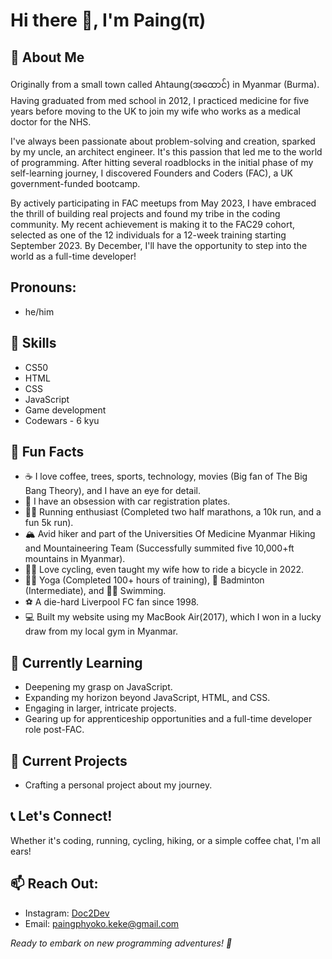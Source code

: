 # Hi there 👋, I'm Paing(π)

## 🚀 About Me 

Originally from a small town called Ahtaung(အထောင်) in Myanmar (Burma). Having graduated from med school in 2012, I practiced medicine for five years before moving to the UK to join my wife who works as a medical doctor for the NHS.

I've always been passionate about problem-solving and creation, sparked by my uncle, an architect engineer. It's this passion that led me to the world of programming. After hitting several roadblocks in the initial phase of my self-learning journey, I discovered Founders and Coders (FAC), a UK government-funded bootcamp.

By actively participating in FAC meetups from May 2023, I have embraced the thrill of building real projects and found my tribe in the coding community. My recent achievement is making it to the FAC29 cohort, selected as one of the 12 individuals for a 12-week training starting September 2023. By December, I'll have the opportunity to step into the world as a full-time developer!

## Pronouns:
- he/him

## 💼 Skills

- CS50
- HTML
- CSS
- JavaScript
- Game development
- Codewars - 6 kyu

## 🎉 Fun Facts 

- ☕ I love coffee, trees, sports, technology, movies (Big fan of The Big Bang Theory), and I have an eye for detail.
- 🚗 I have an obsession with car registration plates.
- 🏃‍♂️ Running enthusiast (Completed two half marathons, a 10k run, and a fun 5k run).
- 🏔️ Avid hiker and part of the Universities Of Medicine Myanmar Hiking and Mountaineering Team (Successfully summited five 10,000+ft mountains in Myanmar).
- 🚴‍♂️ Love cycling, even taught my wife how to ride a bicycle in 2022.
- 🧘‍♂️ Yoga (Completed 100+ hours of training), 🏸 Badminton (Intermediate), and 🏊‍♀️ Swimming.
- ⚽️ A die-hard Liverpool FC fan since 1998.
- 💻 Built my website using my MacBook Air(2017), which I won in a lucky draw from my local gym in Myanmar.

## 🎯 Currently Learning

- Deepening my grasp on JavaScript.
- Expanding my horizon beyond JavaScript, HTML, and CSS.
- Engaging in larger, intricate projects.
- Gearing up for apprenticeship opportunities and a full-time developer role post-FAC.


## 🔭 Current Projects 
- Crafting a personal project about my journey.


## 📞 Let's Connect!

Whether it's coding, running, cycling, hiking, or a simple coffee chat, I'm all ears!


## 📫 Reach Out:
- Instagram: [Doc2Dev](https://www.instagram.com/doc2dev/)
- Email: paingphyoko.keke@gmail.com

_Ready to embark on new programming adventures! 🚀_
